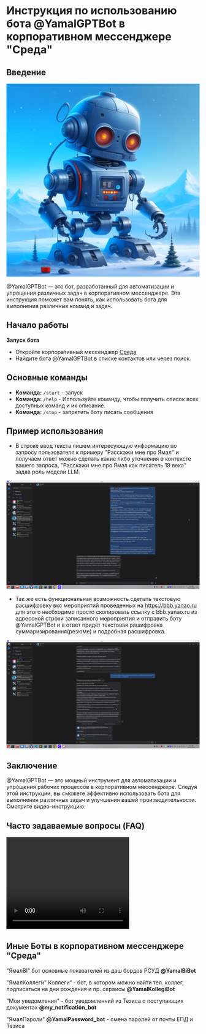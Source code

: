 # Инструкция по использованию бота @YamalGPTBot в корпоративном мессенджере "Среда"

## Введение
![Ямал GPT](/pic/ЯмалGPT.png)


@YamalGPTBot — это бот, разработанный для автоматизации и упрощения различных задач в корпоративном мессенджере. Эта инструкция поможет вам понять, как использовать бота для выполнения различных команд и задач.

## Начало работы

 **Запуск бота**
   - Откройте корпоративный мессенджер [Среда](https://webim.armgs.team/)
   - Найдите бота @YamalGPTBot в списке контактов или через поиск.
   

## Основные команды

- **Команда:** `/start` - запуск
- **Команда:** `/help` - Используйте команду, чтобы получить список всех доступных команд и их описание.
- **Команда:** `/stop` - запретить боту писать сообщения
##  Пример использования

- В строке ввод текста пишем интересующую информацию по запросу пользователя к примеру "Расскажи мне про Ямал" и получаем ответ можно сделать какие либо уточнения в контексте вашего запроса, "Расскажи мне про Ямал как писатель 19 века" задав роль модели LLM.

![image](/pic/Screenshot_20240830_153423.png)


- Так же есть функциональная возможность сделать текстовую расшифровку вкс мероприятий проведенных на https://bbb.yanao.ru
для этого необходимо просто скопировать ссылку с bbb.yanao.ru из адрессной строки записанного мероприятия и отправить боту @YamalGPTBot и в ответ придёт текстовая рашифровка суммаризировання(резюме) и подробная расшифровка.


![image](/pic/Screenshot_20240830_154757.png)



## Заключение

@YamalGPTBot — это мощный инструмент для автоматизации и упрощения рабочих процессов в корпоративном мессенджере. Следуя этой инструкции, вы сможете эффективно использовать бота для выполнения различных задач и улучшения вашей производительности.
Смотрите видео-инструкцию:

## Часто задаваемые вопросы (FAQ)
<video width="320" height="240" controls>
  <source src="video/2024-08-30_11-08-18.mp4" type="video/mp4">
  Your browser does not support the video tag.
</video>

## Иные Боты в корпоративном мессенджере "Среда"
 
"ЯмалBI" бот основные показателей из даш бордов РСУД **@YamalBiBot** 

"ЯмалКоллеги" Коллеги“ - бот, в котором можно найти тел. коллег, подписаться на дни рождения и пр. сервисы **@YamalKollegiBot**

"Мои уведомления" - бот уведомленний из Тезиса о поступающих документах **@my_notification_bot**

"ЯмалПароли" **@YamalPassword_bot** - смена паролей от почты ЕПД и Тезиса